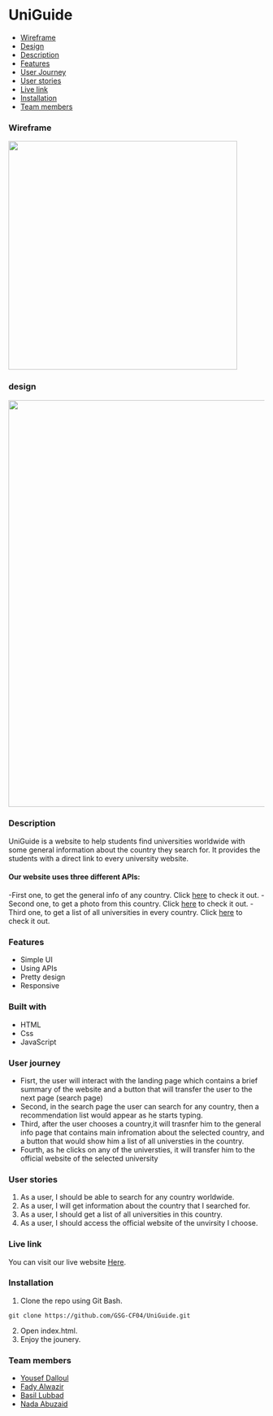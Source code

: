# UniGuide

- [Wireframe](#wireframe)
- [Design](#design)
- [Description](#desc)
- [Features](#features)
- [User Journey](#Journey)
- [User stories](#stories)
- [Live link](#live)
- [Installation](#install)
- [Team members](#team)

### **Wireframe** <span id='wirefrane'></span>

<img src="https://i.postimg.cc/8kywFMLx/wirefram.png"  width=450>
</img>

### **design** <span id='design'></span>

<img src="https://i.postimg.cc/d0tjt0LJ/figma.png"  width=800>
</img>

### **Description** <span id='desc'></span>

UniGuide is a website to help students find universities worldwide with some general information about the country they search for. It provides the students with a direct link to every university website.

#### Our website uses three different APIs:

-First one, to get the general info of any country. Click [here](https://restcountries.com/) to check it out.
-Second one, to get a photo from this country. Click [here](https://imsea.herokuapp.com/) to check it out.
-Third one, to get a list of all universities in every country. Click [here](https://github.com/Hipo/university-domains-list) to check it out.

### **Features** <span id='features'></span>

- Simple UI
- Using APIs
- Pretty design
- Responsive

### **Built with** <span id='built'></span>

- HTML
- Css
- JavaScript

### **User journey** <span id='Journey'></span>

- Fisrt, the user will interact with the landing page which contains a brief summary of the website and a button that will transfer the user to the next page (search page)
- Second, in the search page the user can search for any country, then a recommendation list would appear as he starts typing.
- Third, after the user chooses a country,it will trasnfer him to the general info page that contains main infromation about the selected country, and a button that would show him a list of all universties in the country.
- Fourth, as he clicks on any of the universties, it will transfer him to the official website of the selected university

### **User stories** <span id='stories'></span>

1. As a user, I should be able to search for any country worldwide.
2. As a user, I will get information about the country that I searched for.
3. As a user, I should get a list of all universities in this country.
4. As a user, I should access the official website of the unvirsity I choose.

### **Live link** <span id='live'></span>

You can visit our live website [Here](https://gsg-cf04.github.io/UniGuide/).

### **Installation** <span id='install'></span>

1. Clone the repo using Git Bash.

```
git clone https://github.com/GSG-CF04/UniGuide.git
```

2. Open index.html.
3. Enjoy the jounery.

### **Team members** <span id='team'></span>

- [Yousef Dalloul](https://github.com/Yousef-Dall)
- [Fady Alwazir](https://github.com/Fady-Alwazir)
- [Basil Lubbad](https://github.com/basillubbad)
- [Nada Abuzaid](https://github.com/nadabassam)
